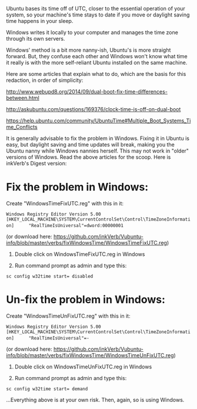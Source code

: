 Ubuntu bases its time off of UTC, closer to the essential operation of your system, so your machine's time stays to date if you move or daylight saving time happens in your sleep.

Windows writes it locally to your computer and manages the time zone through its own servers.

Windows' method is a bit more nanny-ish, Ubuntu's is more straight forward. But, they confuse each other and Windows won't know what time it really is with the more self-reliant Ubuntu installed on the same machine.

Here are some articles that explain what to do, which are the basis for this redaction, in order of simplicity:

http://www.webupd8.org/2014/09/dual-boot-fix-time-differences-between.html

http://askubuntu.com/questions/169376/clock-time-is-off-on-dual-boot

https://help.ubuntu.com/community/UbuntuTime#Multiple_Boot_Systems_Time_Conflicts

It is generally advisable to fix the problem in Windows. Fixing it in Ubuntu is easy, but daylight saving and time updates will break, making you the Ubuntu nanny while Windows nannies herself. This may not work in "older" versions of Windows. Read the above articles for the scoop. Here is inkVerb's Digest version:

# Fix the problem in Windows:

Create "WindowsTimeFixUTC.reg" with this in it:

`Windows Registry Editor Version 5.00`
`[HKEY_LOCAL_MACHINE\SYSTEM\CurrentControlSet\Control\TimeZoneInformation]`
`     "RealTimeIsUniversal"=dword:00000001`

(or download here: https://github.com/inkVerb/Vubuntu-info/blob/master/verbs/fixWindowsTime/WindowsTimeFixUTC.reg)

1. Double click on WindowsTimeFixUTC.reg in Windows

2. Run command prompt as admin and type this:

`sc config w32time start= disabled`

# Un-fix the problem in Windows:

Create "WindowsTimeUnFixUTC.reg" with this in it:

`Windows Registry Editor Version 5.00`
`[HKEY_LOCAL_MACHINE\SYSTEM\CurrentControlSet\Control\TimeZoneInformation]`
`     "RealTimeIsUniversal"=-`

(or download here: https://github.com/inkVerb/Vubuntu-info/blob/master/verbs/fixWindowsTime/WindowsTimeUnFixUTC.reg)

1. Double click on WindowsTimeUnFixUTC.reg in Windows

2. Run command prompt as admin and type this:

`sc config w32time start= demand`

...Everything above is at your own risk. Then, again, so is using Windows.
